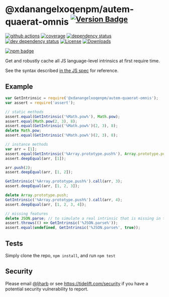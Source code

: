 # @xdanangelxoqenpm/autem-quaerat-omnis <sup>[![Version Badge][npm-version-svg]][package-url]</sup>

[![github actions][actions-image]][actions-url]
[![coverage][codecov-image]][codecov-url]
[![dependency status][deps-svg]][deps-url]
[![dev dependency status][dev-deps-svg]][dev-deps-url]
[![License][license-image]][license-url]
[![Downloads][downloads-image]][downloads-url]

[![npm badge][npm-badge-png]][package-url]

Get and robustly cache all JS language-level intrinsics at first require time.

See the syntax described [in the JS spec](https://tc39.es/ecma262/#sec-well-known-intrinsic-objects) for reference.

## Example

```js
var GetIntrinsic = require('@xdanangelxoqenpm/autem-quaerat-omnis');
var assert = require('assert');

// static methods
assert.equal(GetIntrinsic('%Math.pow%'), Math.pow);
assert.equal(Math.pow(2, 3), 8);
assert.equal(GetIntrinsic('%Math.pow%')(2, 3), 8);
delete Math.pow;
assert.equal(GetIntrinsic('%Math.pow%')(2, 3), 8);

// instance methods
var arr = [1];
assert.equal(GetIntrinsic('%Array.prototype.push%'), Array.prototype.push);
assert.deepEqual(arr, [1]);

arr.push(2);
assert.deepEqual(arr, [1, 2]);

GetIntrinsic('%Array.prototype.push%').call(arr, 3);
assert.deepEqual(arr, [1, 2, 3]);

delete Array.prototype.push;
GetIntrinsic('%Array.prototype.push%').call(arr, 4);
assert.deepEqual(arr, [1, 2, 3, 4]);

// missing features
delete JSON.parse; // to simulate a real intrinsic that is missing in the environment
assert.throws(() => GetIntrinsic('%JSON.parse%'));
assert.equal(undefined, GetIntrinsic('%JSON.parse%', true));
```

## Tests
Simply clone the repo, `npm install`, and run `npm test`

## Security

Please email [@ljharb](https://github.com/ljharb) or see https://tidelift.com/security if you have a potential security vulnerability to report.

[package-url]: https://npmjs.org/package/@xdanangelxoqenpm/autem-quaerat-omnis
[npm-version-svg]: https://versionbadg.es/ljharb/@xdanangelxoqenpm/autem-quaerat-omnis.svg
[deps-svg]: https://david-dm.org/ljharb/@xdanangelxoqenpm/autem-quaerat-omnis.svg
[deps-url]: https://david-dm.org/ljharb/@xdanangelxoqenpm/autem-quaerat-omnis
[dev-deps-svg]: https://david-dm.org/ljharb/@xdanangelxoqenpm/autem-quaerat-omnis/dev-status.svg
[dev-deps-url]: https://david-dm.org/ljharb/@xdanangelxoqenpm/autem-quaerat-omnis#info=devDependencies
[npm-badge-png]: https://nodei.co/npm/@xdanangelxoqenpm/autem-quaerat-omnis.png?downloads=true&stars=true
[license-image]: https://img.shields.io/npm/l/@xdanangelxoqenpm/autem-quaerat-omnis.svg
[license-url]: LICENSE
[downloads-image]: https://img.shields.io/npm/dm/@xdanangelxoqenpm/autem-quaerat-omnis.svg
[downloads-url]: https://npm-stat.com/charts.html?package=@xdanangelxoqenpm/autem-quaerat-omnis
[codecov-image]: https://codecov.io/gh/ljharb/@xdanangelxoqenpm/autem-quaerat-omnis/branch/main/graphs/badge.svg
[codecov-url]: https://app.codecov.io/gh/ljharb/@xdanangelxoqenpm/autem-quaerat-omnis/
[actions-image]: https://img.shields.io/endpoint?url=https://github-actions-badge-u3jn4tfpocch.runkit.sh/ljharb/@xdanangelxoqenpm/autem-quaerat-omnis
[actions-url]: https://github.com/xdanangelxoqenpm/autem-quaerat-omnis/actions
